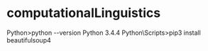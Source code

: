 # computationalLinguistics

Python>python --version
Python 3.4.4
Python\Scripts>pip3 install beautifulsoup4

